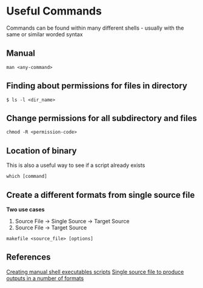 # Useful Commands
Commands can be found within many different shells - usually with the same or similar worded syntax

## Manual
`man <any-command>`

## Finding about permissions for files in directory
`$ ls -l <dir_name>`

## Change permissions for all subdirectory and files
`chmod -R <permission-code>`

## Location of binary
This is also a useful way to see if a script already exists

`which [command]`

## Create a different formats from single source file
**Two use cases**

1. Source File -> Single Source -> Target Source
2. Source File -> Target Source

`makefile <source_file> [options]`


## References
[Creating manual shell executables scripts](http://linuxcommand.org/lc3_wss0010.php)
[Single source file to produce outputs in a number of formats](https://www.gnu.org/software/texinfo/)